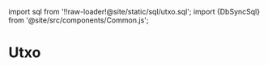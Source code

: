 import sql from '!!raw-loader!@site/static/sql/utxo.sql';
import {DbSyncSql} from '@site/src/components/Common.js';

# Utxo

<DbSyncSql sql={sql} />
